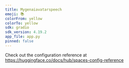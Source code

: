 ```yaml
---
title: Mygenaiavatarspeech
emoji: 📚
colorFrom: yellow
colorTo: yellow
sdk: gradio
sdk_version: 4.19.2
app_file: app.py
pinned: false
---
```


Check out the configuration reference at https://huggingface.co/docs/hub/spaces-config-reference
